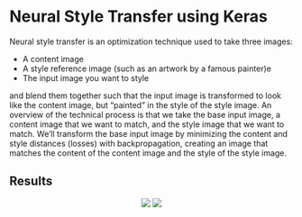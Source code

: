 # Neural Style Transfer using Keras
Neural style transfer is an optimization technique used to take three images:
<ul>
    <li> A content image </li>
    <li> A style reference image (such as an artwork by a famous painter)e </li>
    <li> The input image you want to style </li>
</ul>and blend them together such that the input image is transformed to look like the content image, but “painted” in the style of the style image. An overview of the technical process is that we take the base input image, a content image that we want to match, and the style image that we want to match. We’ll transform the base input image by minimizing the content and style distances (losses) with backpropagation, creating an image that matches the content of the content image and the style of the style image.

## Results
<p align="center">
    <img src="https://user-images.githubusercontent.com/58219175/97775110-03e67500-1b84-11eb-965b-0da5d1d4d565.jpeg">
    <img src="https://user-images.githubusercontent.com/58219175/97775444-aa337a00-1b86-11eb-9be2-3c01ca9cd7c3.jpeg">
</p>
